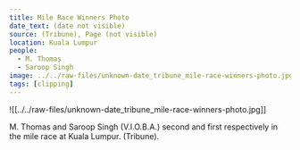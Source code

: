 ```yaml
---
title: Mile Race Winners Photo
date_text: (date not visible)
source: (Tribune), Page (not visible)
location: Kuala Lumpur
people:
  - M. Thomas
  - Saroop Singh
image: ../../raw-files/unknown-date_tribune_mile-race-winners-photo.jpg
tags: [clipping]
---
```

![[../../raw-files/unknown-date_tribune_mile-race-winners-photo.jpg]]

M. Thomas and Saroop Singh (V.I.O.B.A.) second and first respectively in the mile race at Kuala Lumpur.
(Tribune).